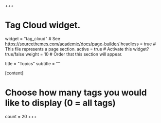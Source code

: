 +++
# Tag Cloud widget.
widget = "tag_cloud"  # See https://sourcethemes.com/academic/docs/page-builder/
headless = true  # This file represents a page section.
active = true  # Activate this widget? true/false
weight = 10  # Order that this section will appear.

title = "Topics"
subtitle = ""

[content]
  # Choose how many tags you would like to display (0 = all tags)
  count = 20
+++
